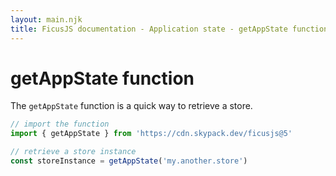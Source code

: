 ```yaml
---
layout: main.njk
title: FicusJS documentation - Application state - getAppState function
---
```

# getAppState function

The `getAppState` function is a quick way to retrieve a store.

```js
// import the function
import { getAppState } from 'https://cdn.skypack.dev/ficusjs@5'

// retrieve a store instance
const storeInstance = getAppState('my.another.store')
```
